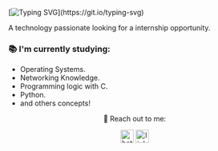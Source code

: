 [![Typing SVG](https://readme-typing-svg.demolab.com?font=Fira+Code&size=25&pause=1000&color=00BFFF&center=true&random=false&width=435&lines=Hello+there%2C+I'm+Duca!)](https://git.io/typing-svg)

A technology passionate looking for a internship opportunity.

### 📚 I'm currently studying:</p>
<ul align="left">
<li>Operating Systems.
<li>Networking Knowledge.
<li>Programming logic with C.
<li>Python.
<li>and others concepts!
</ul>

<p align="center">💬 Reach out to me:</p>
<div align="center">
  <a href="mailto:caducaducadu40@gmail.com" target="_blank"><img src="https://img.shields.io/static/v1?message=Gmail&logo=Gmail&label=&color=D14836&logoColor=white&labelColor=&style=for-the-badge" height="26" alt="hotmail logo"  /></a>
  <a href="https://www.linkedin.com/in/caduurosa/" target="_blank"><img src="https://img.shields.io/static/v1?message=LinkedIn&label=&color=0077B5&logoColor=white&labelColor=&style=for-the-badge" height="26" alt="linkedin logo"  /></a>
</div>
